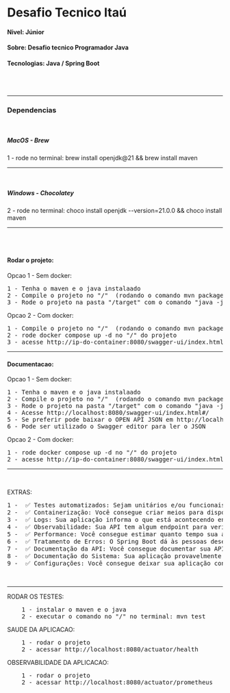 # Desafio Tecnico Itaú

#### Nivel: Júnior
#### Sobre: Desafio tecnico Programador Java
#### Tecnologias: Java /  Spring Boot

<br/>
<br/>

<hr />

### Dependencias
<br/>

##### MacOS - Brew
1 - rode no terminal: brew install openjdk@21 && brew install maven

<hr />
<br />

##### Windows - Chocolatey
2 - rode no terminal:
choco install openjdk --version=21.0.0 && choco install maven


<hr/> 
<br/><br/>

#### Rodar o projeto:
Opcao 1 - Sem docker:
<pre>
1 - Tenha o maven e o java instalaado
2 - Compile o projeto no "/"  (rodando o comando mvn package)
3 - Rode o projeto na pasta "/target" com o comando "java -jar service.jar"
</pre>

Opcao 2 - Com docker:
<pre>
1 - Compile o projeto no "/"  (rodando o comando mvn package)
2 - rode docker compose up -d no "/" do projeto 
3 - acesse http://ip-do-container:8080/swagger-ui/index.html#/
</pre>


<hr/>

#### Documentacao:
Opcao 1 - Sem docker:
<pre>
1 - Tenha o maven e o java instalaado
2 - Compile o projeto no "/"  (rodando o comando mvn package)
3 - Rode o projeto na pasta "/target" com o comando "java -jar service.jar" 
4 - Acesse http://localhost:8080/swagger-ui/index.html#/
5 - Se preferir pode baixar o OPEN API JSON em http://localhost:8080/v3/api-docs
6 - Pode ser utilizado o Swagger editor para ler o JSON
</pre>

Opcao 2 - Com docker:
<pre>
1 - rode docker compose up -d no "/" do projeto 
2 - acesse http://ip-do-container:8080/swagger-ui/index.html#/
</pre>


<hr/><br/>

EXTRAS:
<pre>
1 -  ✅ Testes automatizados: Sejam unitários e/ou funcionais, testes automatizados são importantes e ajudam a evitar problemas no futuro. Se você fizer testes automatizados, atente-se na efetividade dos seus testes! Por exemplo, testar apenas os "caminhos felizes" não é muito efetivo.
2 -  ✅ Containerização: Você consegue criar meios para disponibilizar sua aplicação como um container? OBS: Não é necessário publicar o container da sua aplicação!
3 -  ✅ Logs: Sua aplicação informa o que está acontecendo enquanto ela trabalha? Isso é útil para ajudar as pessoas desenvolvedoras a solucionar eventuais problemas que possam ocorrer.
4 -  ✅ Observabilidade: Sua API tem algum endpoint para verificação da saúde da aplicação (healthcheck)?
5 -  ✅ Performance: Você consegue estimar quanto tempo sua aplicação gasta para calcular as estatísticas?
6 -  ✅ Tratamento de Erros: O Spring Boot dá às pessoas desenvolvedoras ferramentas para se melhorar o tratamento de erros padrão. Você consegue alterar os erros padrão para retornar quais erros ocorreram?
7 -  ✅ Documentação da API: Você consegue documentar sua API? Existem ferramentas e padrões que podem te ajudar com isso!
8 -  ✅ Documentação do Sistema: Sua aplicação provavelmente precisa ser construída antes de ser executada. Você consegue documentar como outra pessoa que pegou sua aplicação pela primeira vez pode construir e executar sua aplicação?
9 -  ✅ Configurações: Você consegue deixar sua aplicação configurável em relação a quantidade de segundos para calcular as estatísticas? Por exemplo: o padrão é 60 segundos, mas e se o usuário quiser 120 segundos?
</pre>

<br/>
<hr/>

RODAR OS TESTES:
<pre>
    1 - instalar o maven e o java
    2 - executar o comando no "/" no terminal: mvn test
</pre>


SAUDE DA APLICACAO:
<pre>
    1 - rodar o projeto
    2 - acessar http://localhost:8080/actuator/health
</pre>

OBSERVABILIDADE DA APLICACAO:
<pre>
    1 - rodar o projeto
    2 - acessar http://localhost:8080/actuator/prometheus
</pre>